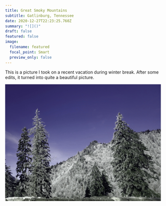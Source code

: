 ```yaml
---
title: Great Smoky Mountains
subtitle: Gatlinburg, Tennessee
date: 2020-12-27T22:23:25.760Z
summary: "![]()"
draft: false
featured: false
image:
  filename: featured
  focal_point: Smart
  preview_only: false
---
```

This is a picture I took on a recent vacation during winter break. After some edits, it turned into quite a beautiful picture.

![](mountains.jpg)